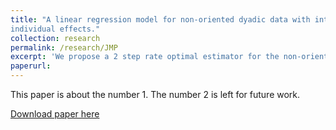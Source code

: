 ```yaml
---
title: "A linear regression model for non-oriented dyadic data with interactive
individual effects."
collection: research
permalink: /research/JMP
excerpt: 'We propose a 2 step rate optimal estimator for the non-oriented dyadiclinear regression model interacted  individual effects. The estimator remains consistent when the individual effects are additive rather than interactive.  We  observe that the individual effects  alter the eigenvalue distribution of the data's matrix representation in significant and distinctive ways.  We  offer a correction for the <i>ordinary least squares</i>' objective function to attenuate the statistical noise that arises due to the individual effects, and in some cases, completely eliminate it. The new objective function is similar to the <i>least squares</i> estimator's objective function from the large N large T literature (Bai (2009)). In general, the objective function is ill behaved and admits multiple local minima. Following a novel proof strategy, we show that in the presence of interactive effects, an iterative process in line with \cite{Bai2009}'s converges to a  global minimizer and is asymptotically normal when initiated properly.  The new proof strategy suggests a computationally  more advantageous and asymptotically equivalent estimator. While the iterative process does not converge when the individual effects are additive, we show that the alternative estimator remains consistent for all slope parameters.'
paperurl:
---
```

This paper is about the number 1. The number 2 is left for future work.

[Download paper here](http://academicpages.github.io/files/paper1.pdf)

